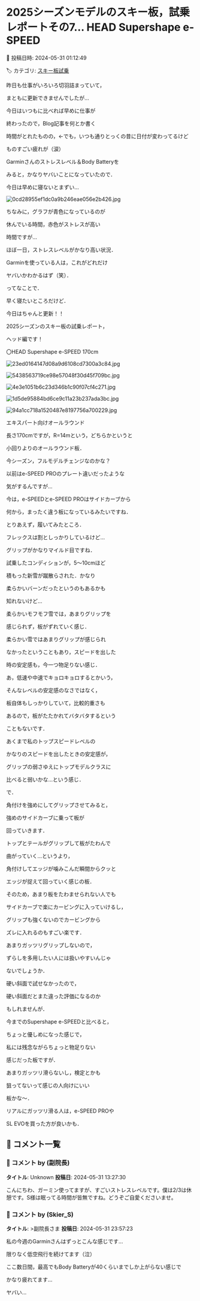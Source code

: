 # 2025シーズンモデルのスキー板，試乗レポートその7… HEAD Supershape e-SPEED

📅 投稿日時: 2024-05-31 01:12:49

🏷️ カテゴリ: [スキー板試乗](c0bd8048615710cee890e403a36cc9a2b.md)

昨日も仕事がいろいろ切羽詰まっていて，


まともに更新できませんでしたが…





今日はいつもに比べれば早めに仕事が


終わったので，Blog記事を何とか書く


時間がとれたものの，←でも，いつも通りとっくの昔に日付が変わってるけど


ものすごい疲れが（涙）





Garminさんのストレスレベル＆Body Batteryを


みると，かなりヤバいことになっていたので．


今日は早めに寝ないとまずい…




![0cd28955ef1dc0a9b246eae056e2b426.jpg](images/0cd28955ef1dc0a9b246eae056e2b426.jpg)







ちなみに，グラフが青色になっているのが


休んでいる時間，赤色がストレスが高い


時間ですが…


ほぼ一日，ストレスレベルがかなり高い状況．


Garminを使っている人は，これがどれだけ


ヤバいかわかるはず（笑）．





ってなことで．


早く寝たいところだけど．


今日はちゃんと更新！！


2025シーズンのスキー板の試乗レポート，


ヘッド編です！[]()








〇HEAD Supershape e-SPEED 170cm







![23ed0164147d08a9d6108cd7300a3c84.jpg](images/23ed0164147d08a9d6108cd7300a3c84.jpg)









![5438563719ce98e57048f30d45f709bc.jpg](images/5438563719ce98e57048f30d45f709bc.jpg)









![4e3e1051b6c23d346b1c90f07cf4c271.jpg](images/4e3e1051b6c23d346b1c90f07cf4c271.jpg)









![1d5de95884bd6ce9c11a23b237ada3bc.jpg](images/1d5de95884bd6ce9c11a23b237ada3bc.jpg)









![94a1cc718a1520487e8197756a700229.jpg](images/94a1cc718a1520487e8197756a700229.jpg)







エキスパート向けオールラウンド





長さ170cmですが，R=14mという，どちらかというと


小回りよりのオールラウンド板．





今シーズン，フルモデルチェンジなのかな？


以前はe-SPEED PROのプレート違いだったような


気がするんですが…


今は，e-SPEEDとe-SPEED PROはサイドカーブから


何から，まったく違う板になっているみたいですね．





とりあえず，履いてみたところ．


フレックスは割としっかりしているけど…


グリップがかなりマイルド目ですね．





試乗したコンディションが，5～10cmほど


積もった新雪が蹴散らされた．かなり


柔らかいバーンだったというのもあるかも


知れないけど…


柔らかいモフモフ雪では，あまりグリップを


感じられず，板がずれていく感じ．





柔らかい雪ではあまりグリップが感じられ


なかったということもあり，スピードを出した


時の安定感も，今一つ物足りない感じ．





あ，低速や中速でキョロキョロするとかいう，


そんなレベルの安定感のなさではなく，


板自体もしっかりしていて，比較的重さも


あるので，板がたたかれてバタバタするという


こともないです．





あくまで私のトップスピードレベルの


かなりのスピードを出したときの安定感が，


グリップの弱さゆえにトップモデルクラスに


比べると弱いかな…という感じ．





で．


角付けを強めにしてグリップさせてみると，


強めのサイドカーブに乗って板が


回っていきます．


トップとテールがグリップして板がたわんで


曲がっていく…というより，


角付けしてエッジが噛みこんだ瞬間からクッと


エッジが捉えて回っていく感じの板．





そのため，あまり板をたわませられない人でも


サイドカーブで楽にカービングに入っていけるし，


グリップも強くないのでカービングから


ズレに入れるのもすごい楽です．





あまりガッツリグリップしないので，


ずらしを多用したい人には扱いやすいんじゃ


ないでしょうか．





硬い斜面で試せなかったので，


硬い斜面だとまた違った評価になるのか


もしれませんが．


今までのSupershape e-SPEEDと比べると，


ちょっと優しめになった感じで，


私には残念ながらちょっと物足りない


感じだった板ですが．


あまりガッツリ滑らないし，検定とかも


狙ってないって感じの人向けにいい


板かな～．





リアルにガッツリ滑る人は，e-SPEED PROや


SL EVOを買った方が良いかも．

## 💬 コメント一覧

### 💬 コメント by (副院長)
**タイトル**: Unknown
**投稿日**: 2024-05-31 13:27:30

こんにちわ、ガーミン使ってますが、すごいストレスレベルです。僕は2/3は休憩です。S様は眠ってる時間が皆無ですね。どうぞご自愛くださいませ。

### 💬 コメント by (Skier_S)
**タイトル**: >副院長さま
**投稿日**: 2024-05-31 23:57:23

私の今週のGarminさんはずっとこんな感じです…

限りなく低空飛行を続けてます（泣）

ここ数日間，最高でもBody Batteryが40くらいまでしか上がらない感じで

かなり疲れてます…

ヤバい…


